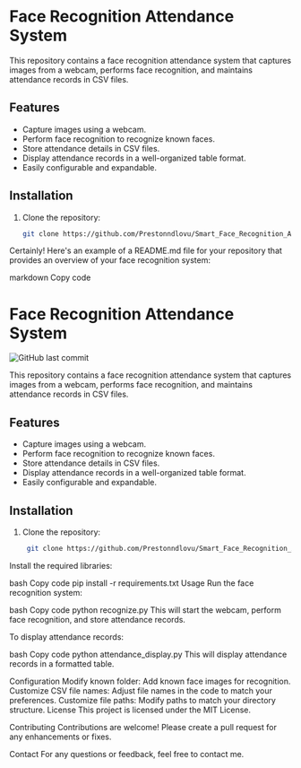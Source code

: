 # Face Recognition Attendance System



This repository contains a face recognition attendance system that captures images from a webcam, performs face recognition, and maintains attendance records in CSV files.

## Features

- Capture images using a webcam.
- Perform face recognition to recognize known faces.
- Store attendance details in CSV files.
- Display attendance records in a well-organized table format.
- Easily configurable and expandable.

## Installation

1. Clone the repository:

   ```bash
   git clone https://github.com/Prestonndlovu/Smart_Face_Recognition_Attendance_System

   
Certainly! Here's an example of a README.md file for your repository that provides an overview of your face recognition system:

markdown
Copy code
# Face Recognition Attendance System

![GitHub last commit](https://img.shields.io/github/last-commit/yourusername/face-recognition-system)

This repository contains a face recognition attendance system that captures images from a webcam, performs face recognition, and maintains attendance records in CSV files.

## Features

- Capture images using a webcam.
- Perform face recognition to recognize known faces.
- Store attendance details in CSV files.
- Display attendance records in a well-organized table format.
- Easily configurable and expandable.

## Installation

1. Clone the repository:

   ```bash
    git clone https://github.com/Prestonndlovu/Smart_Face_Recognition_Attendance_System
Install the required libraries:

bash
Copy code
pip install -r requirements.txt
Usage
Run the face recognition system:

bash
Copy code
python recognize.py
This will start the webcam, perform face recognition, and store attendance records.

To display attendance records:

bash
Copy code
python attendance_display.py
This will display attendance records in a formatted table.

Configuration
Modify known folder: Add known face images for recognition.
Customize CSV file names: Adjust file names in the code to match your preferences.
Customize file paths: Modify paths to match your directory structure.
License
This project is licensed under the MIT License.

Contributing
Contributions are welcome! Please create a pull request for any enhancements or fixes.

Contact
For any questions or feedback, feel free to contact me.
